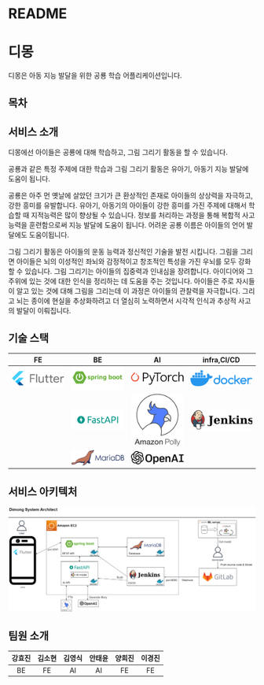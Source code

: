 # README

# 디몽

디몽은 아동 지능 발달을 위한 공룡 학습 어플리케이션입니다.

## 목차

## 서비스 소개

디몽에선 아이들은 공룡에 대해 학습하고, 그림 그리기 활동을 할 수 있습니다.

공룡과 같은 특정 주제에 대한 학습과 그림 그리기 활동은 유아기, 아동기 지능 발달에 도움이 됩니다.

공룡은 아주 먼 옛날에 살았던 크기가 큰 환상적인 존재로 아이들의 상상력을 자극하고, 강한 흥미를 유발합니다. 유아기, 아동기의 아이들이 강한 흥미를 가진 주제에 대해서 학습할 때 지적능력은 많이 향상될 수 있습니다. 정보를 처리하는 과정을 통해 복합적 사고 능력을 훈련함으로써 지능 발달에 도움이 됩니다. 어려운 공룡 이름은 아이들의 언어 발달에도 도움이됩니다.

그림 그리기 활동은 아이들의 운동 능력과 정신적인 기술을 발전 시킵니다. 그림을 그리면 아이들은 뇌의 이성적인 좌뇌와 감정적이고 창조적인 특성을 가진 우뇌를 모두 강화할 수 있습니다. 그림 그리기는 아이들의 집중력과 인내심을 장려합니다. 아이디어와 그 주위에 있는 것에 대한 인식을 정리하는 데 도움을 주는 것입니다. 아이들은 주로 자시들이 알고 있는 것에 대해 그림을 그리는데 이 과정은 아이들의 관찰력을 자극합니다. 그리고 뇌는 종이에 현실을 추상화하려고 더 열심히 노력하면서 시각적 인식과 추상적 사고의 발달이 이뤄집니다.

## 기술 스택

| FE | BE | AI | infra,CI/CD|
| :---:        |    :----:   |          :---: | :---: |
| <img src="./exec/image/readme/flutter.png" width=150/>      | <img src="./exec/image/readme/springboot.png" width=150/>       | <img src="./exec/image/readme/pytorch-logo.png" width=150/>   | <img src="./exec/image/readme/docker.png" width=150/> |
| | <img src="./exec/image/readme/fastapi.png" width=150/>        | <img src="./exec/image/readme/amazon%20polly.png" width=150/>      | <img src="./exec/image/readme/Jenkins_logo_with_title.svg.png" width=150/> |
| | <img src="./exec/image/readme/MariaDB_logo.png" width=150/> |<img src="./exec/image/readme/OpenAI_Logo.svg.png" width=150/> | |
  

## 서비스 아키텍처

![dimongsystemarichdrawiopng](./exec/image/readme/dimong_system_arich.drawio.png)

## 팀원 소개

|강효진|김소현|김영식|안태윤|양희진|이경진|
| :---: | :----: | :---: | :---: | :---: | :---: |
|BE|FE|AI |AI |FE |FE |

